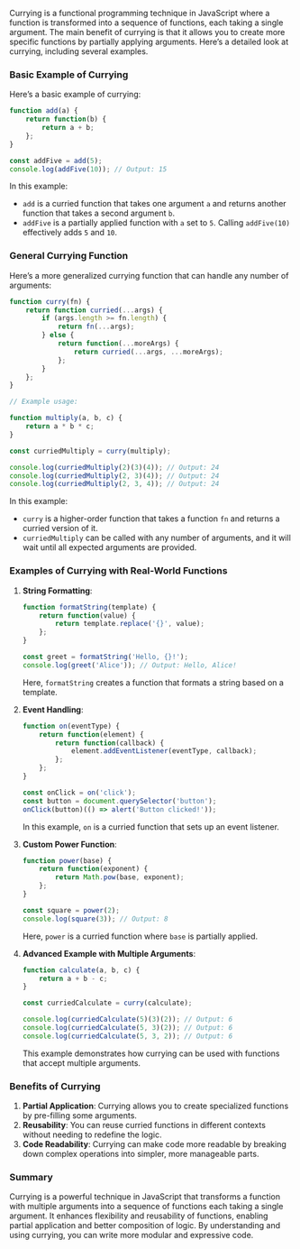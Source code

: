 Currying is a functional programming technique in JavaScript where a function is transformed into a sequence of functions, each taking a single argument. The main benefit of currying is that it allows you to create more specific functions by partially applying arguments. Here’s a detailed look at currying, including several examples.

### Basic Example of Currying

Here’s a basic example of currying:

```javascript
function add(a) {
    return function(b) {
        return a + b;
    };
}

const addFive = add(5);
console.log(addFive(10)); // Output: 15
```

In this example:
- `add` is a curried function that takes one argument `a` and returns another function that takes a second argument `b`.
- `addFive` is a partially applied function with `a` set to `5`. Calling `addFive(10)` effectively adds `5` and `10`.

### General Currying Function

Here’s a more generalized currying function that can handle any number of arguments:

```javascript
function curry(fn) {
    return function curried(...args) {
        if (args.length >= fn.length) {
            return fn(...args);
        } else {
            return function(...moreArgs) {
                return curried(...args, ...moreArgs);
            };
        }
    };
}

// Example usage:

function multiply(a, b, c) {
    return a * b * c;
}

const curriedMultiply = curry(multiply);

console.log(curriedMultiply(2)(3)(4)); // Output: 24
console.log(curriedMultiply(2, 3)(4)); // Output: 24
console.log(curriedMultiply(2, 3, 4)); // Output: 24
```

In this example:
- `curry` is a higher-order function that takes a function `fn` and returns a curried version of it.
- `curriedMultiply` can be called with any number of arguments, and it will wait until all expected arguments are provided.

### Examples of Currying with Real-World Functions

1. **String Formatting**:

   ```javascript
   function formatString(template) {
       return function(value) {
           return template.replace('{}', value);
       };
   }

   const greet = formatString('Hello, {}!');
   console.log(greet('Alice')); // Output: Hello, Alice!
   ```

   Here, `formatString` creates a function that formats a string based on a template.

2. **Event Handling**:

   ```javascript
   function on(eventType) {
       return function(element) {
           return function(callback) {
               element.addEventListener(eventType, callback);
           };
       };
   }

   const onClick = on('click');
   const button = document.querySelector('button');
   onClick(button)(() => alert('Button clicked!'));
   ```

   In this example, `on` is a curried function that sets up an event listener.

3. **Custom Power Function**:

   ```javascript
   function power(base) {
       return function(exponent) {
           return Math.pow(base, exponent);
       };
   }

   const square = power(2);
   console.log(square(3)); // Output: 8
   ```

   Here, `power` is a curried function where `base` is partially applied.

4. **Advanced Example with Multiple Arguments**:

   ```javascript
   function calculate(a, b, c) {
       return a + b - c;
   }

   const curriedCalculate = curry(calculate);

   console.log(curriedCalculate(5)(3)(2)); // Output: 6
   console.log(curriedCalculate(5, 3)(2)); // Output: 6
   console.log(curriedCalculate(5, 3, 2)); // Output: 6
   ```

   This example demonstrates how currying can be used with functions that accept multiple arguments.

### Benefits of Currying

1. **Partial Application**: Currying allows you to create specialized functions by pre-filling some arguments.
2. **Reusability**: You can reuse curried functions in different contexts without needing to redefine the logic.
3. **Code Readability**: Currying can make code more readable by breaking down complex operations into simpler, more manageable parts.

### Summary

Currying is a powerful technique in JavaScript that transforms a function with multiple arguments into a sequence of functions each taking a single argument. It enhances flexibility and reusability of functions, enabling partial application and better composition of logic. By understanding and using currying, you can write more modular and expressive code.